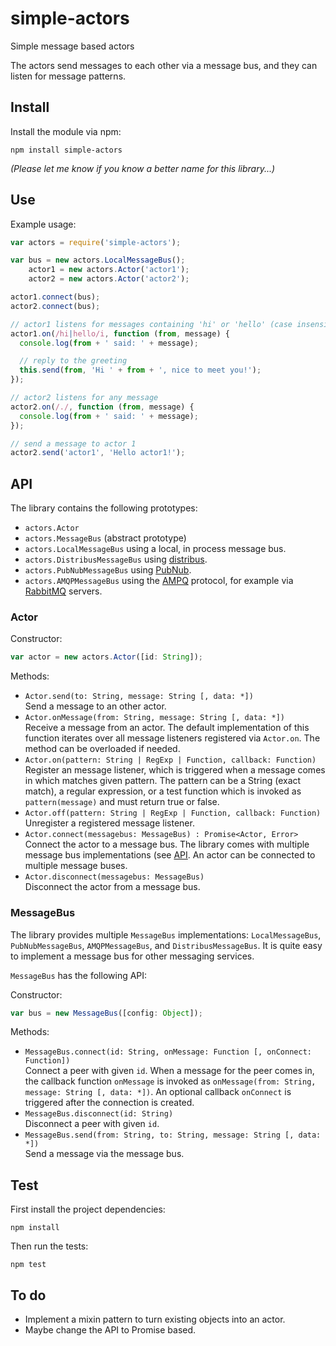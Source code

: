 # simple-actors

Simple message based actors

The actors send messages to each other via a message bus, and they can listen
for message patterns.


## Install

Install the module via npm:

    npm install simple-actors

*(Please let me know if you know a better name for this library...)*


## Use

Example usage:

```js
var actors = require('simple-actors');

var bus = new actors.LocalMessageBus();
    actor1 = new actors.Actor('actor1');
    actor2 = new actors.Actor('actor2');

actor1.connect(bus);
actor2.connect(bus);

// actor1 listens for messages containing 'hi' or 'hello' (case insensitive)
actor1.on(/hi|hello/i, function (from, message) {
  console.log(from + ' said: ' + message);

  // reply to the greeting
  this.send(from, 'Hi ' + from + ', nice to meet you!');
});

// actor2 listens for any message
actor2.on(/./, function (from, message) {
  console.log(from + ' said: ' + message);
});

// send a message to actor 1
actor2.send('actor1', 'Hello actor1!');
```


## API

The library contains the following prototypes:

- `actors.Actor`
- `actors.MessageBus` (abstract prototype)
- `actors.LocalMessageBus` using a local, in process message bus.
- `actors.DistribusMessageBus` using [distribus](https://github.com/enmasseio/distribus).
- `actors.PubNubMessageBus` using [PubNub](http://www.pubnub.com/).
- `actors.AMQPMessageBus` using the [AMPQ](http://www.amqp.org/) protocol,
  for example via [RabbitMQ](https://www.rabbitmq.com/) servers.


### Actor

Constructor:

```js
var actor = new actors.Actor([id: String]);
```

Methods:

- `Actor.send(to: String, message: String [, data: *])`  
  Send a message to an other actor.
- `Actor.onMessage(from: String, message: String [, data: *])`  
  Receive a message from an actor. The default implementation of this function
  iterates over all message listeners registered via `Actor.on`. The method can
  be overloaded if needed.
- `Actor.on(pattern: String | RegExp | Function, callback: Function)`  
  Register an message listener, which is triggered when a message comes in which
  matches given pattern. The pattern can be a String (exact match), a
  regular expression, or a test function which is invoked as `pattern(message)`
  and must return true or false.
- `Actor.off(pattern: String | RegExp | Function, callback: Function)`  
  Unregister a registered message listener.
- `Actor.connect(messagebus: MessageBus) : Promise<Actor, Error>`  
  Connect the actor to a message bus. The library comes with multiple message 
  bus implementations (see [API](#api). An actor can be connected to multiple 
  message buses.
- `Actor.disconnect(messagebus: MessageBus)`  
  Disconnect the actor from a message bus.


### MessageBus

The library provides multiple `MessageBus` implementations: `LocalMessageBus`,
`PubNubMessageBus`, `AMQPMessageBus`, and `DistribusMessageBus`. It is quite 
easy to implement a message bus for other messaging services.

`MessageBus` has the following API:

Constructor:

```js
var bus = new MessageBus([config: Object]);
```

Methods:

- `MessageBus.connect(id: String, onMessage: Function [, onConnect: Function])`  
  Connect a peer with given `id`. When a message for the peer comes in,
  the callback function `onMessage` is invoked as `onMessage(from: String,
  message: String [, data: *])`. An optional callback `onConnect` is triggered
  after the connection is created.
- `MessageBus.disconnect(id: String)`  
  Disconnect a peer with given `id`.
- `MessageBus.send(from: String, to: String, message: String [, data: *])`  
  Send a message via the message bus.



## Test

First install the project dependencies:

    npm install

Then run the tests:

    npm test


## To do

- Implement a mixin pattern to turn existing objects into an actor.
- Maybe change the API to Promise based.
